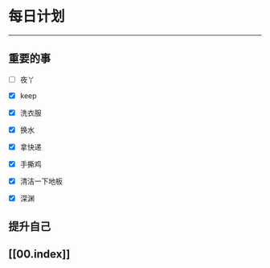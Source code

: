 
# 每日计划
---
## 重要的事

- [ ]    夜丫
- [x]   keep
- [x]  洗衣服
- [x] 换水
- [x] 拿快递
- [x] 手撕鸡
- [x] 清洁一下地板
- [x] 深渊



## 提升自己

  



## [[00.index]]










